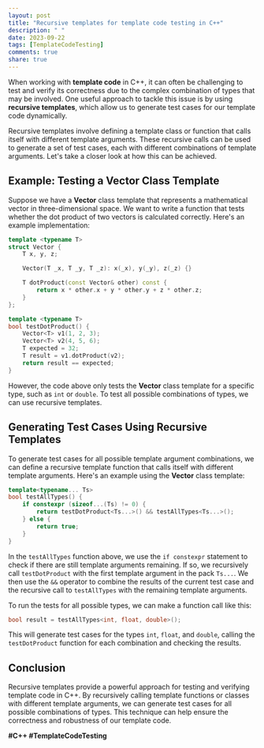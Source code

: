 ```yaml
---
layout: post
title: "Recursive templates for template code testing in C++"
description: " "
date: 2023-09-22
tags: [TemplateCodeTesting]
comments: true
share: true
---
```


When working with **template code** in C++, it can often be challenging to test and verify its correctness due to the complex combination of types that may be involved. One useful approach to tackle this issue is by using **recursive templates**, which allow us to generate test cases for our template code dynamically. 

Recursive templates involve defining a template class or function that calls itself with different template arguments. These recursive calls can be used to generate a set of test cases, each with different combinations of template arguments. Let's take a closer look at how this can be achieved.

## Example: Testing a Vector Class Template

Suppose we have a **Vector** class template that represents a mathematical vector in three-dimensional space. We want to write a function that tests whether the dot product of two vectors is calculated correctly. Here's an example implementation:

```cpp
template <typename T>
struct Vector {
    T x, y, z;

    Vector(T _x, T _y, T _z): x(_x), y(_y), z(_z) {}

    T dotProduct(const Vector& other) const {
        return x * other.x + y * other.y + z * other.z;
    }
};

template <typename T>
bool testDotProduct() {
    Vector<T> v1(1, 2, 3);
    Vector<T> v2(4, 5, 6);
    T expected = 32;
    T result = v1.dotProduct(v2);
    return result == expected;
}
```

However, the code above only tests the **Vector** class template for a specific type, such as `int` or `double`. To test all possible combinations of types, we can use recursive templates.

## Generating Test Cases Using Recursive Templates

To generate test cases for all possible template argument combinations, we can define a recursive template function that calls itself with different template arguments. Here's an example using the **Vector** class template:

```cpp
template<typename... Ts>
bool testAllTypes() {
    if constexpr (sizeof...(Ts) != 0) {
        return testDotProduct<Ts...>() && testAllTypes<Ts...>();
    } else {
        return true;
    }
}
```

In the `testAllTypes` function above, we use the `if constexpr` statement to check if there are still template arguments remaining. If so, we recursively call `testDotProduct` with the first template argument in the pack `Ts...`. We then use the `&&` operator to combine the results of the current test case and the recursive call to `testAllTypes` with the remaining template arguments.

To run the tests for all possible types, we can make a function call like this:

```cpp
bool result = testAllTypes<int, float, double>();
```

This will generate test cases for the types `int`, `float`, and `double`, calling the `testDotProduct` function for each combination and checking the results.

## Conclusion

Recursive templates provide a powerful approach for testing and verifying template code in C++. By recursively calling template functions or classes with different template arguments, we can generate test cases for all possible combinations of types. This technique can help ensure the correctness and robustness of our template code.

**#C++ #TemplateCodeTesting**